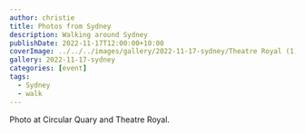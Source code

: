 ```yaml
---
author: christie
title: Photos from Sydney
description: Walking around Sydney
publishDate: 2022-11-17T12:00:00+10:00
coverImage: ../../../images/gallery/2022-11-17-sydney/Theatre Royal (1).jpeg
gallery: 2022-11-17-sydney
categories: [event]
tags:
  - Sydney
  - walk
---
```


Photo at Circular Quary and Theatre Royal.
